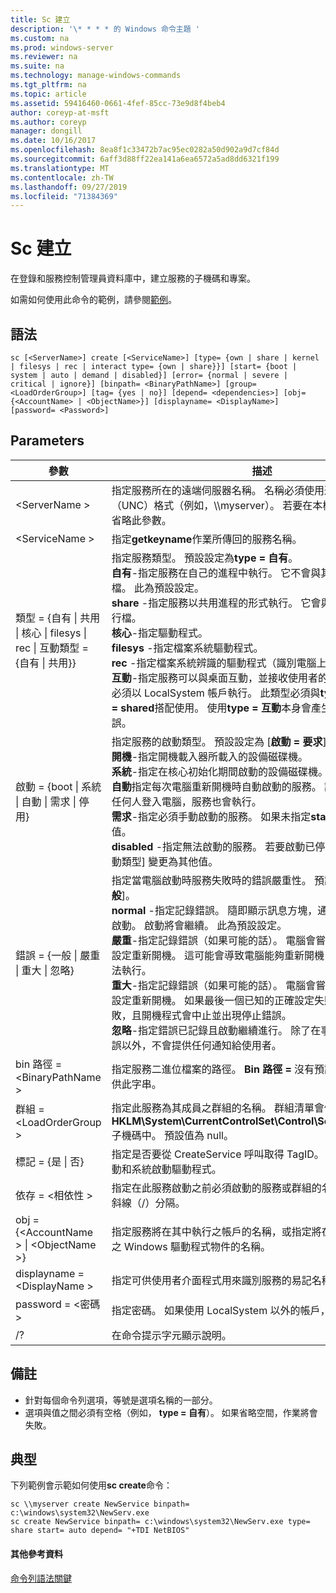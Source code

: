 ```yaml
---
title: Sc 建立
description: '\* * * * 的 Windows 命令主題 '
ms.custom: na
ms.prod: windows-server
ms.reviewer: na
ms.suite: na
ms.technology: manage-windows-commands
ms.tgt_pltfrm: na
ms.topic: article
ms.assetid: 59416460-0661-4fef-85cc-73e9d8f4beb4
author: coreyp-at-msft
ms.author: coreyp
manager: dongill
ms.date: 10/16/2017
ms.openlocfilehash: 8ea8f1c33472b7ac95ec0282a50d902a9d7cf84d
ms.sourcegitcommit: 6aff3d88ff22ea141a6ea6572a5ad8dd6321f199
ms.translationtype: MT
ms.contentlocale: zh-TW
ms.lasthandoff: 09/27/2019
ms.locfileid: "71384369"
---
```

# <a name="sc-create"></a>Sc 建立



在登錄和服務控制管理員資料庫中，建立服務的子機碼和專案。

如需如何使用此命令的範例，請參閱[範例](#BKMK_examples)。

## <a name="syntax"></a>語法

```
sc [<ServerName>] create [<ServiceName>] [type= {own | share | kernel | filesys | rec | interact type= {own | share}}] [start= {boot | system | auto | demand | disabled}] [error= {normal | severe | critical | ignore}] [binpath= <BinaryPathName>] [group= <LoadOrderGroup>] [tag= {yes | no}] [depend= <dependencies>] [obj= {<AccountName> | <ObjectName>}] [displayname= <DisplayName>] [password= <Password>]
```

## <a name="parameters"></a>Parameters

|參數|描述|
|---------|-----------|
|\<ServerName >|指定服務所在的遠端伺服器名稱。 名稱必須使用通用命名慣例（UNC）格式（例如，\\\\myserver）。 若要在本機執行 SC.EXE，請省略此參數。|
|\<ServiceName >|指定**getkeyname**作業所傳回的服務名稱。|
|類型 = {自有 \| 共用 \| 核心 \| filesys \| rec \| 互動類型 = {自有 \| 共用}}|指定服務類型。 預設設定為**type = 自有**。</br>**自有**-指定服務在自己的進程中執行。 它不會與其他服務共用可執行檔。 此為預設設定。</br>**share** -指定服務以共用進程的形式執行。 它會與其他服務共用可執行檔。</br>**核心**-指定驅動程式。</br>**filesys** -指定檔案系統驅動程式。</br>**rec** -指定檔案系統辨識的驅動程式（識別電腦上使用的檔案系統）。</br>**互動**-指定服務可以與桌面互動，並接收使用者的輸入。 互動式服務必須以 LocalSystem 帳戶執行。 此類型必須與**type = 自有**或**type = shared**搭配使用。 使用**type = 互動**本身會產生「不正確參數」錯誤。|
|啟動 = {boot \| 系統 \| 自動 \| 需求 \| 停用}|指定服務的啟動類型。 預設設定為 [**啟動 = 要求**]。</br>**開機**-指定開機載入器所載入的設備磁碟機。</br>**系統**-指定在核心初始化期間啟動的設備磁碟機。</br>**自動**指定每次電腦重新開機時自動啟動的服務。 請注意，即使沒有任何人登入電腦，服務也會執行。</br>**需求**-指定必須手動啟動的服務。 如果未指定**start =** ，這就是預設值。</br>**disabled** -指定無法啟動的服務。 若要啟動已停用的服務，請將 [啟動類型] 變更為其他值。|
|錯誤 = {一般 \| 嚴重 \| 重大 \| 忽略}|指定當電腦啟動時服務失敗時的錯誤嚴重性。 預設設定為 [**錯誤 = 一般**]。</br>**normal** -指定記錄錯誤。 隨即顯示訊息方塊，通知使用者服務無法啟動。 啟動將會繼續。 此為預設設定。</br>**嚴重**-指定記錄錯誤（如果可能的話）。 電腦會嘗試使用上次的正確設定重新開機。 這可能會導致電腦能夠重新開機，但服務可能仍無法執行。</br>**重大**-指定記錄錯誤（如果可能的話）。 電腦會嘗試使用上次的正確設定重新開機。 如果最後一個已知的正確設定失敗，啟動也會失敗，且開機程式會中止並出現停止錯誤。</br>**忽略**-指定錯誤已記錄且啟動繼續進行。 除了在事件記錄檔中記錄錯誤以外，不會提供任何通知給使用者。|
|bin 路徑 = \<BinaryPathName >|指定服務二進位檔案的路徑。 **Bin 路徑 =** 沒有預設值，而且必須提供此字串。|
|群組 = \<LoadOrderGroup >|指定此服務為其成員之群組的名稱。 群組清單會儲存在登錄中的**HKLM\System\CurrentControlSet\Control\ServiceGroupOrder**子機碼中。 預設值為 null。|
|標記 = {是 \| 否}|指定是否要從 CreateService 呼叫取得 TagID。 標記僅用於開機啟動和系統啟動驅動程式。|
|依存 = \<相依性 >|指定在此服務啟動之前必須啟動的服務或群組的名稱。 名稱是以正斜線（/）分隔。|
|obj = {\<AccountName > \| \<ObjectName >}|指定服務將在其中執行之帳戶的名稱，或指定將在其中執行驅動程式之 Windows 驅動程式物件的名稱。|
|displayname = \<DisplayName >|指定可供使用者介面程式用來識別服務的易記名稱。|
|password = \<密碼 >|指定密碼。 如果使用 LocalSystem 以外的帳戶，則這是必要的。|
|/?|在命令提示字元顯示說明。|

## <a name="remarks"></a>備註

-   針對每個命令列選項，等號是選項名稱的一部分。
-   選項與值之間必須有空格（例如， **type = 自有**）。 如果省略空間，作業將會失敗。

## <a name="BKMK_examples"></a>典型

下列範例會示範如何使用**sc create**命令：
```
sc \\myserver create NewService binpath= c:\windows\system32\NewServ.exe
sc create NewService binpath= c:\windows\system32\NewServ.exe type= share start= auto depend= "+TDI NetBIOS"
```

#### <a name="additional-references"></a>其他參考資料

[命令列語法關鍵](command-line-syntax-key.md)
